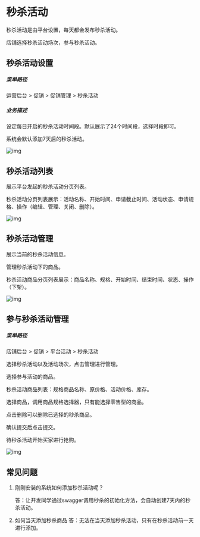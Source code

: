 # 秒杀活动

秒杀活动是由平台设置，每天都会发布秒杀活动。

店铺选择秒杀活动场次，参与秒杀活动。

## 秒杀活动设置

##### 菜单路径

运营后台 > 促销 > 促销管理 > 秒杀活动

##### 业务描述

设定每日开启的秒杀活动时间段。默认展示了24个时间段，选择时段即可。

系统会默认添加7天后的秒杀活动。

![img](https://docs.pickmall.cn/help/images/%E7%A7%92%E6%9D%80%E6%B4%BB%E5%8A%A8%E8%AE%BE%E7%BD%AE.png)

## 秒杀活动列表

展示平台发起的秒杀活动分页列表。

秒杀活动分页列表展示：活动名称、开始时间、申请截止时间、活动状态、申请规格、操作（编辑、管理、关闭、删除）。

![img](https://docs.pickmall.cn/help/images/%E7%AE%A1%E7%90%86%E7%AB%AF%E7%A7%92%E6%9D%80.png)

## 秒杀活动管理

展示当前的秒杀活动信息。

管理秒杀活动下的商品。

秒杀活动商品分页列表展示：商品名称、规格、开始时间、结束时间、状态、操作（下架）。

![img](https://docs.pickmall.cn/help/images/%E7%A7%92%E6%9D%80%E7%AE%A1%E7%90%86.png)

## 参与秒杀活动管理

##### 菜单路径

店铺后台 > 促销 > 平台活动 > 秒杀活动

选择秒杀活动以及活动场次，点击管理进行管理。

选择参与活动的商品。

秒杀活动商品列表：规格商品名称、原价格、活动价格、库存。

选择商品，调用商品规格选择器，只有能选择零售型的商品。

点击删除可以删除已选择的秒杀商品。

确认提交后点击提交。

待秒杀活动开始买家进行抢购。

![img](https://docs.pickmall.cn/help/images/%E5%95%86%E5%AE%B6%E7%A7%92%E6%9D%80%E6%B7%BB%E5%8A%A0.png)

## 常见问题

1. 刚刚安装的系统如何添加秒杀活动呢？

   答：让开发同学通过swagger调用秒杀的初始化方法，会自动创建7天内的秒杀活动。

2. 如何当天添加秒杀商品 答：无法在当天添加秒杀活动，只有在秒杀活动前一天进行添加。